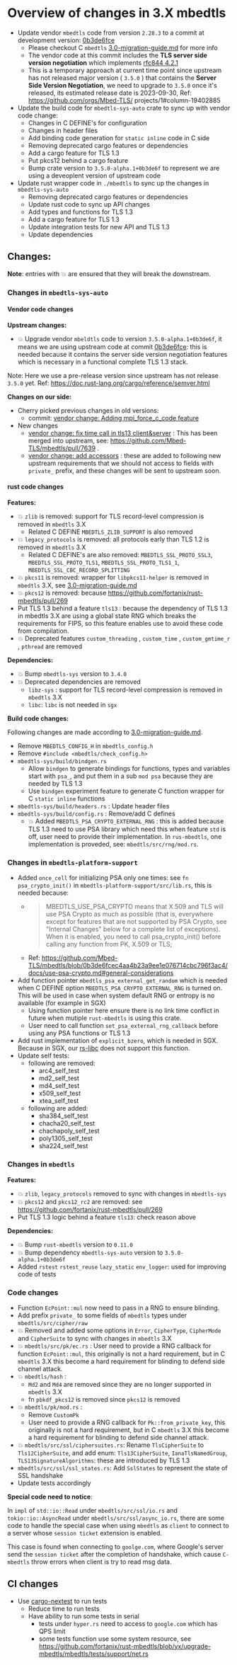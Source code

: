 # Overview of changes in 3.X mbedtls

- Update vendor `mbedtls` code from version `2.28.3` to a commit at development version: [0b3de6fce](https://github.com/Mbed-TLS/mbedtls/commit/0b3de6fce)
  - Please checkout C `mbedtls` [3.0-migration-guide.md](https://github.com/fortanix/rust-mbedtls/blob/yx/upgrade-mbedtls/mbedtls-sys/vendor/docs/3.0-migration-guide.md) for more info
  - The vendor code at this commit includes the **TLS server side version negotiation** which implements [rfc844 4.2.1](https://www.rfc-editor.org/rfc/rfc8446#section-4.2.1)
  - This is a temporary approach at current time point since upstream has not released major version ( `3.5.0` ) that contains the **Server Side Version Negotiation**, we need to upgrade to `3.5.0` once it's released, its estimated release date is 2023-09-30, Ref: https://github.com/orgs/Mbed-TLS/
    projects/1#column-19402885
- Update the build code for `mbedtls-sys-auto` crate to sync up with vendor code change:
  - Changes in C DEFINE's for configuration
  - Changes in header files
  - Add binding code generation for `static inline` code in C side
  - Removing deprecated cargo features or dependencies
  - Add a cargo feature for TLS 1.3
  - Put pkcs12 behind a cargo feature
  - Bump crate version to `3.5.0-alpha.1+0b3de6f` to represent we are using a deveoplent version of upstream code
- Update rust wrapper code in `./mbedtls` to sync up the changes in  `mbedtls-sys-auto`
  - Removing deprecated cargo features or dependencies
  - Update rust code to sync up API changes
  - Add types and functions for TLS 1.3
  - Add a cargo feature for TLS 1.3
  - Update integration tests for new API and TLS 1.3
  - Update dependencies

## Changes:

**Note**: entries with :boom: are ensured that they will break the downstream.

### Changes in `mbedtls-sys-auto`

#### Vendor code changes

**Upstream changes:**

- :boom: Upgrade vendor `mbeldtls` code to version `3.5.0-alpha.1+0b3de6f`, it means we are using upstream code at commit [0b3de6fce](https://github.com/Mbed-TLS/mbedtls/commit/0b3de6fce): this is needed because it contains the server side version negotiation features which is necessary in a functional complete TLS 1.3 stack.

Note: Here we use a pre-release version since upstream has not release `3.5.0` yet. Ref: https://doc.rust-lang.org/cargo/reference/semver.html

**Changes on our side:**

- Cherry picked previous changes in old versions:
  - commit: [vendor change: Adding mpi_force_c_code feature](https://github.com/fortanix/rust-mbedtls/pull/213/commits/c8cd4067ff51f2c74cf623e0a42028215a77f883)
- New changes
  - [vendor change: fix time call in tls13 client&server](https://github.com/fortanix/rust-mbedtls/pull/213/commits/bafc52d97bda9963f36b8eefd19a31110e8e5dac) : This has been merged into upstream, see: https://github.com/Mbed-TLS/mbedtls/pull/7639 .
  - [vendor change: add accessors](https://github.com/fortanix/rust-mbedtls/pull/213/commits/96961cce495dd6c6643a4d8f7b60dc4fc67f4170) : these are added to following new upstream requirements that we should not access to fields with `private_` prefix, and these changes will be sent to upstream soon.

#### rust code changes

**Features:**

- :boom: `zlib` is removed: support for TLS record-level compression is removed in `mbedtls` 3.X
  - Related C DEFINE `MBEDTLS_ZLIB_SUPPORT` is also removed
- :boom: `legacy_protocols` is removed: all protocols early than TLS 1.2 is removed in `mbedtls` 3.X
  - Related C DEFINE's are also removed: `MBEDTLS_SSL_PROTO_SSL3`, `MBEDTLS_SSL_PROTO_TLS1`, `MBEDTLS_SSL_PROTO_TLS1_1`, `MBEDTLS_SSL_CBC_RECORD_SPLITTING`
- :boom: `pkcs11` is removed: wrapper for `libpkcs11-helper` is removed in `mbedtls` 3.X, see [3.0-migration-guide.md](https://github.com/fortanix/rust-mbedtls/blob/yx/upgrade-mbedtls/mbedtls-sys/vendor/docs/3.0-migration-guide.md#remove-wrapper-for-libpkcs11-helper)
- :boom: `pkcs12` is removed: because https://github.com/fortanix/rust-mbedtls/pull/269
- Put TLS 1.3 behind a feature `tls13` : because the dependency of TLS 1.3 in mbedtls 3.X are using a global state RNG which breaks the requirements for FIPS, so this feature enables use to avoid these code from compilation.
- :boom: Deprecated features  `custom_threading` , `custom_time` , `custom_gmtime_r` , `pthread`  are removed

**Dependencies:**

- :boom: Bump `mbedtls-sys` version to `3.4.0`
- :boom: Deprecated dependencies are removed
  - `libz-sys` : support for TLS record-level compression is removed in `mbedtls` 3.X
  - `libc`: `libc` is not needed in `sgx`

**Build code changes:**

Following changes are made according to [3.0-migration-guide.md](https://github.com/fortanix/rust-mbedtls/blob/yx/upgrade-mbedtls/mbedtls-sys/vendor/docs/3.0-migration-guide.md).

- Remove `MBEDTLS_CONFIG_H` in `mbedtls_config.h`
- Remove `#include <mbedtls/check_config.h>`
- `mbedtls-sys/build/bindgen.rs`
  - Allow `bindgen` to generate bindings for functions, types and variables start with `psa_`, and put them in a sub `mod psa` because they are needed by TLS 1.3
  - Use  `bindgen` experiment feature to generate C function wrapper for C `static inline` functions
- `mbedtls-sys/build/headers.rs` : Update header files
- `mbedtls-sys/build/config.rs` : Remove/add C defines
  - :boom: Added `MBEDTLS_PSA_CRYPTO_EXTERNAL_RNG` : this is added because TLS 1.3 need to use PSA library which need this when feature `std` is off, user need to provide their implementation. In `rus-mbedtls`, one implementation is proveded, see: `mbedtls/src/rng/mod.rs`.

### Changes in `mbedtls-platform-support`

- Added `once_cell` for initializing PSA only one times: see `fn psa_crypto_init()` in `mbedtls-platform-support/src/lib.rs`, this is needed because:
  - > MBEDTLS_USE_PSA_CRYPTO means that X.509 and TLS will use PSA Crypto as much as possible (that is, everywhere except for features that are not supported by PSA Crypto, see "Internal Changes" below for a complete list of exceptions). When it is enabled, you need to call psa_crypto_init() before calling any function from PK, X.509 or TLS;
  - Ref: https://github.com/Mbed-TLS/mbedtls/blob/0b3de6fcec4aa4b23a9ee1e076714cbc796f3ac4/docs/use-psa-crypto.md#general-considerations
- Add function pointer `mbedtls_psa_external_get_random`  which is needed when C DEFINE option `MBEDTLS_PSA_CRYPTO_EXTERNAL_RNG` is turned on. This will be used in case when system default RNG or entropy is no available (for example in SGX)
  - Using function pointer here ensure there is no link time conflict in future when mutiple `rust-mbedtls` is using this crate.
  - User need to call function `set_psa_external_rng_callback` before using any PSA functions or TLS 1.3
- Add rust implementation of `explicit_bzero`, which is needed in SGX. Because in SGX, our [rs-libc](https://github.com/fortanix/rust-sgx/tree/master/rs-libc) does not support this function.
- Update self tests:
  - following are removed:
    - arc4_self_test
    - md2_self_test
    - md4_self_test
    - x509_self_test
    - xtea_self_test
  - following are added:
    - sha384_self_test
    - chacha20_self_test
    - chachapoly_self_test
    - poly1305_self_test
    - sha224_self_test

### Changes in `mbedtls`

**Features:**

- :boom: `zlib`, `legacy_protocols` removed to sync with changes in `mbedtls-sys`
- :boom: `pkcs12` and `pkcs12_rc2` are removed: see https://github.com/fortanix/rust-mbedtls/pull/269
- Put TLS 1.3 logic behind a feature `tls13`: check reason above

**Dependencies:**

- :boom: Bump `rust-mbedtls` version to `0.11.0`
- :boom: Bump dependency `mbedtls-sys-auto` version to `3.5.0-alpha.1+0b3de6f`
- Added `rstest` `rstest_reuse` `lazy_static` `env_logger`: used for improving code of tests


### Code changes

- Function `EcPoint::mul` now need to pass in a RNG to ensure blinding.
- Add prefix `private_` to some fields of `mbedtls` types under `mbedtls/src/cipher/raw`
- :boom: Removed and added some options in `Error`, `CipherType`, `CipherMode` and `CipherSuite`  to sync with changes in `mbedtls` 3.X
- :boom: `mbedtls/src/pk/ec.rs` : User need to provide a RNG callback for function `EcPoint::mul`, this originally is not a hard requirement, but in C `mbedtls` 3.X this become a hard requirement for blinding to defend side channel attack.
- :boom: `mbedtls/hash` :
  - `Md2` and `Md4` are removed since they are no longer supported in `mbedtls` 3.X
  - fn `pbkdf_pkcs12` is removed since `pkcs12` is removed
- :boom: `mbedtls/pk/mod.rs` :
  - Remove `CustomPk`
  - User need to provide a RNG callback for `Pk::from_private_key`, this originally is not a hard requirement, but in C `mbedtls` 3.X this become a hard requirement for blinding to defend side channel attack.
- :boom: `mbedtls/src/ssl/ciphersuites.rs`: Rename `TlsCipherSuite` to `Tls12CipherSuite`, and add enum: `Tls13CipherSuite`, `IanaTlsNamedGroup`, `TLS13SignatureAlgorithms`: these are introduced by TLS 1.3
- `mbedtls/src/ssl/ssl_states.rs`: Add `SslStates` to represent the state of SSL handshake
- Update tests accordingly

**Special code need to notice**:

In `impl` of `std::io::Read` under `mbedtls/src/ssl/io.rs` and `tokio::io::AsyncRead` under `mbedtls/src/ssl/async_io.rs`, there are some code to handle the special case when using `mbedtls` as `client` to connect to a server whose `session ticket` extension is enabled.

This case is found when connecting to `goolge.com`, where Google's server send the `session ticket` after the completion of handshake, which cause `C-mbedtls` throw errors when client is try to read msg data.

## CI changes

- Use [cargo-nextest](https://nexte.st/#cargo-nextest) to run tests
  - Reduce time to run tests
  - Have ability to run some tests in serial
    - tests under `hyper.rs` need to access to `google.com` which has QPS limit
    - some tests function use some system resource, see https://github.com/fortanix/rust-mbedtls/blob/yx/upgrade-mbedtls/mbedtls/tests/support/net.rs
